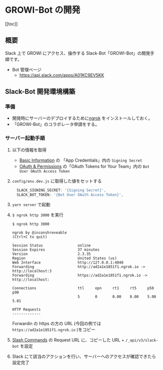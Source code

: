 # GROWI-Bot の開発

[[toc]]

## 概要

Slack 上で GROWI にアクセス、操作する Slack-Bot「GROWI-Bot」の開発手順です。

- Bot 管理ベージ
  - <https://api.slack.com/apps/A01KC9EV5KK>

## Slack-Bot 開発環境構築

### 準備

- 開発時にサーバーのデプロイするために[ngrok](https://ngrok.com/) をインストールしておく。
- 「GROWI-Bot」のコラボレータ申請をする。

### サーバー起動手順

1. 以下の情報を取得
   - [Basic Information](https://api.slack.com/apps/A01KC9EV5KK/general) の 「App Credentials」内の `Signing Secret`
   - [OAuth & Permissions](https://api.slack.com/apps/A01KC9EV5KK/oauth?) の「OAuth Tokens for Your Team」内の `Bot User OAuth Access Token`
1. `config/env.dev.js` に取得した値をセットする

   ```text:config.dev.js
     SLACK_SIGNING_SECRET: '{Signing Secret}',
     SLACK_BOT_TOKEN: '{Bot User OAuth Access Token}',
   ```

1. `yarn server` で起動
1. `$ ngrok http 3000` を実行

   ```shell:ターミナル
   $ ngrok http 3000

   ngrok by @inconshreveable                                       (Ctrl+C to quit)

   Session Status                online
   Session Expires               37 minutes
   Version                       2.3.35
   Region                        United States (us)
   Web Interface                 http://127.0.0.1:4040
   Forwarding                    http://ad2a1e1851f1.ngrok.io -> http://localhost:3
   Forwarding                    https://ad2a1e1851f1.ngrok.io -> http://localhost:

   Connections                   ttl     opn     rt1     rt5     p50     p90
                                 5       0       0.00    0.00    5.00    5.01

   HTTP Requests
   -------------
   ```

   Forwardin の https の方の URL (今回の例では `https://ad2a1e1851f1.ngrok.io` )をコピー

1. [Slash Commands](https://api.slack.com/apps/A01KC9EV5KK/slash-commands?) の Request URL に、コピーした URL + `/_api/v3/slack-bot` を設定

1. Slack にて該当のアクションを行い、サーバーへのアクセスが確認できたら設定完了
